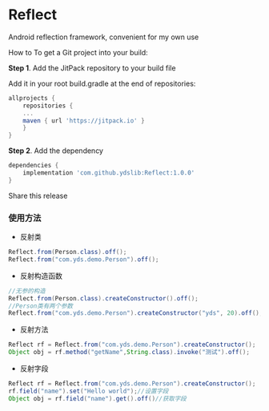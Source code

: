 # Reflect
Android reflection framework, convenient for my own use

How to
To get a Git project into your build:

**Step 1**. Add the JitPack repository to your build file

Add it in your root build.gradle at the end of repositories:
```gradle
allprojects {
    repositories {
	...
	maven { url 'https://jitpack.io' }
    }
}
```
**Step 2**. Add the dependency
```gradle
dependencies {
    implementation 'com.github.ydslib:Reflect:1.0.0'
}
```
Share this release



### 使用方法
- 反射类
```java
Reflect.from(Person.class).off();
Reflect.from("com.yds.demo.Person").off();
```

- 反射构造函数
```java
//无参的构造
Reflect.from(Person.class).createConstructor().off();
//Person类有两个参数
Reflect.from("com.yds.demo.Person").createConstructor("yds", 20).off();
```

- 反射方法
```java
Reflect rf = Reflect.from("com.yds.demo.Person").createConstructor();
Object obj = rf.method("getName",String.class).invoke("测试").off();
```

- 反射字段
```java
Reflect rf = Reflect.from("com.yds.demo.Person").createConstructor();
rf.field("name").set("Hello world");//设置字段
Object obj = rf.field("name").get().off()//获取字段
```






